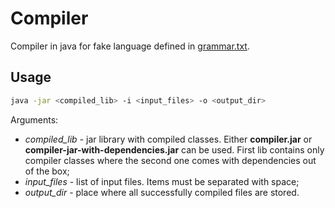 # Compiler
Compiler in java for fake language defined in [grammar.txt](docs/grammar.txt).

## Usage
```bash
java -jar <compiled_lib> -i <input_files> -o <output_dir>
```

Arguments:
- *compiled_lib* - jar library with compiled classes. Either **compiler.jar** or **compiler-jar-with-dependencies.jar** can be used. First lib contains only compiler classes where the second one comes with dependencies out of the box;
- *input_files* - list of input files. Items must be separated with space;
- *output_dir* - place where all successfully compiled files are stored.
